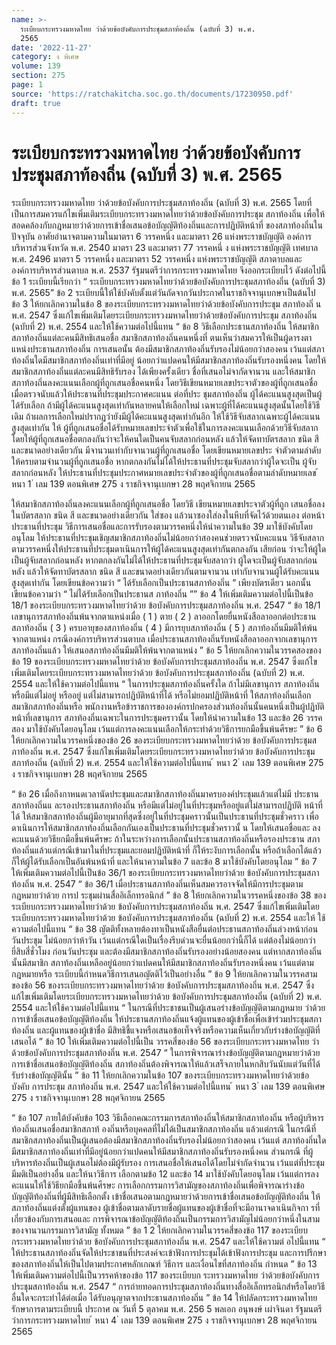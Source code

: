 ```yaml
---
name: >-
  ระเบียบกระทรวงมหาดไทย ว่าด้วยข้อบังคับการประชุมสภาท้องถิ่น (ฉบับที่ 3) พ.ศ.
  2565
date: '2022-11-27'
category: ง พิเศษ
volume: 139
section: 275
page: 1
source: 'https://ratchakitcha.soc.go.th/documents/17230950.pdf'
draft: true
---
```


# ระเบียบกระทรวงมหาดไทย ว่าด้วยข้อบังคับการประชุมสภาท้องถิ่น (ฉบับที่ 3) พ.ศ. 2565

ระเบียบกระทรวงมหาดไทย ว่าด้วยข้อบังคับการประชุมสภาท้องถิ่น (ฉบับที่ 3) พ.ศ. 2565 โดยที่เป็นการสมควรแก้ไขเพิ่มเติมระเบียบกระทรวงมหาดไทยว่าด้วยข้อบังคับการประชุม สภาท้องถิ่น เพื่อให้สอดคล้องกับกฎหมายว่าด้วยการเข้าชื่อเสนอข้อบัญญัติท้องถิ่นและการปฏิบัติหน้าที่ ของสภาท้องถิ่นในปัจจุบัน อาศัยอำนาจตามความในมาตรา 6 วรรคหนึ่ง และมาตรา 26 แห่งพระราชบัญญัติ องค์การบริหารส่วนจังหวัด พ.ศ. 2540 มาตรา 23 และมาตรา 77 วรรคหนึ่ ง แห่งพระราชบัญญัติ เทศบาล พ.ศ. 2496 มาตรา 5 วรรคหนึ่ง และมาตรา 52 วรรคหนึ่ง แห่งพระราชบัญญัติ สภาตาบลและองค์การบริหารส่วนตาบล พ.ศ. 2537 รัฐมนตรีว่าการกระทรวงมหาดไทย จึงออกระเบียบไว้ ดังต่อไปนี้ ข้อ 1 ระเบียบนี้เรียกว่า “ ระเบียบกระทรวงมหาดไทยว่าด้วยข้อบังคับการประชุมสภาท้องถิ่น (ฉบับที่ 3) พ.ศ. 2565” ข้อ 2 ระเบียบนี้ให้ใช้บังคับตั้งแต่วันถัดจากวันประกาศในราชกิจจานุเบกษาเป็นต้นไป ข้อ 3 ให้ยกเลิกความในข้อ 8 ของระเบียบกระทรวงมหาดไทยว่าด้วยข้อบังคับการประชุม สภาท้องถิ่ น พ.ศ. 2547 ซึ่งแก้ไขเพิ่มเติมโดยระเบียบกระทรวงมหาดไทยว่าด้วยข้อบังคับการประชุม สภาท้องถิ่น (ฉบับที่ 2) พ.ศ. 2554 และให้ใช้ความต่อไปนี้แทน “ ข้อ 8 วิธีเลือกประธานสภาท้องถิ่น ให้สมาชิกสภาท้องถิ่นแต่ละคนมีสิทธิเสนอชื่อ สมาชิกสภาท้องถิ่นคนหนึ่งที่ ตนเห็นว่าสมควรให้เป็นผู้ดารงตาแหน่งประธานสภาท้องถิ่น การเสนอนั้น ต้องมีสมาชิกสภาท้องถิ่นรับรองไม่น้อยกว่าสองคน เว้นแต่สภาท้องถิ่นใดมีสมาชิกสภาท้องถิ่นเท่าที่มีอยู่ น้อยกว่าแปดคนให้มีสมาชิกสภาท้องถิ่นรับรองหนึ่งคน โดยให้สมาชิกสภาท้องถิ่นแต่ละคนมีสิทธิรับรอง ได้เพียงครั้งเดียว ชื่อที่เสนอไม่จากัดจานวน และให้สมาชิกสภาท้องถิ่นลงคะแนนเลือกผู้ที่ถูกเสนอชื่อคนหนึ่ง โดยวิธีเขียนหมายเลขประจาตัวของผู้ที่ถูกเสนอชื่อ เมื่อตรวจนับแล้วให้ประธานที่ประชุมประกาศคะแนน ต่อที่ประ ชุมสภาท้องถิ่น ผู้ได้คะแนนสูงสุดเป็นผู้ได้รับเลือก ถ้ามีผู้ได้คะแนนสูงสุดเท่ากันหลายคนให้เลือกใหม่ เฉพาะผู้ที่ได้คะแนนสูงสุดนั้นโดยใช้วิธีเดิม ถ้าผลการเลือกใหม่ปรากฏว่ายังมีผู้ได้คะแนนสูงสุดเท่ากันอีก ให้ใช้วิธีจับสลากเฉพาะผู้ได้คะแนนสูงสุดเท่ากัน ให้ ผู้ที่ถูกเสนอชื่อได้รับหมายเลขประจำตัวเพื่อใช้ในการลงคะแนนเลือกด้วยวิธีจับสลาก โดยให้ผู้ที่ถูกเสนอชื่อตกลงกันว่าจะให้คนใดเป็นคนจับสลากก่อนหลัง แล้วให้จัดทาบัตรสลาก ชนิด สี และขนาดอย่างเดียวกัน มีจานวนเท่ากับจานวนผู้ที่ถูกเสนอชื่อ โดยเขียนหมายเลขประ จำตัวตามลำดับ ให้ครบตามจำนวนผู้ที่ถูกเสนอชื่อ หากตกลงกันไม่ได้ให้ประธานที่ประชุมจับสลากว่าผู้ใดจะเป็น ผู้จับสลากก่อนหลัง ให้ประธานที่ประชุมประกาศหมายเลขประจำตัวของผู้ที่ถูกเสนอชื่อตามลำดับหมายเลข ้ หนา 1 ่ เลม 139 ตอนพิเศษ 275 ง ราชกิจจานุเบกษา 28 พฤศจิกายน 2565

ให้สมาชิกสภาท้องถิ่นลงคะแนนเลือกผู้ที่ถูกเสนอชื่อ โดยวิธี เขียนหมายเลขประจาตัวผู้ที่ถูก เสนอชื่อลงในบัตรสลาก ชนิด สี และขนาดอย่างเดียวกัน ใส่ซอง แล้วนาซองใส่ลงในหีบที่จัดไว้ด้วยตนเอง ต่อหน้าประธานที่ประชุม วิธีการเสนอชื่อและการรับรองตามวรรคหนึ่งให้นำความในข้อ 39 มาใช้บังคับโดยอนุโลม ให้ประธานที่ประชุมเชิญสมาชิกสภาท้องถิ่นไม่น้อยกว่าสองคนช่วยตรวจนับคะแนน วิธีจับสลากตามวรรคหนึ่งให้ประธานที่ประชุมดาเนินการให้ผู้ได้คะแนนสูงสุดเท่ากันตกลงกัน เสียก่อน ว่าจะให้ผู้ใดเป็นผู้จับสลากก่อนหลัง หากตกลงกันไม่ได้ให้ประธานที่ประชุมจับสลากว่า ผู้ใดจะเป็นผู้จับสลากก่อนหลัง แล้วให้จัดทาบัตรสลาก ชนิด สี และขนาดอย่างเดียวกันตามจานวน เท่ากับจานวนผู้ได้รับคะแนนสูงสุดเท่ากัน โดยเขียนข้อความว่า “ ได้รับเลือกเป็นประธานสภาท้องถิ่น ” เพียงบัตรเดียว นอกนั้นเขียนข้อความว่า “ ไม่ได้รับเลือกเป็นประธานส ภาท้องถิ่น ”” ข้อ 4 ให้เพิ่มเติมความต่อไปนี้เป็นข้อ 18/1 ของระเบียบกระทรวงมหาดไทยว่าด้วย ข้อบังคับการประชุมสภาท้องถิ่น พ.ศ. 2547 “ ข้อ 18/1 เลขานุการสภาท้องถิ่นพ้นจากตาแหน่งเมื่อ ( 1 ) ตาย ( 2 ) ลาออกโดยยื่นหนังสือลาออกต่อประธานสภาท้องถิ่น ( 3 ) ครบอายุของสภาท้องถิ่น ( 4 ) มีการยุบสภาท้องถิ่น ( 5 ) สภาท้องถิ่นมีมติให้พ้นจากตาแหน่ง กรณีองค์การบริหารส่วนตาบล เมื่อประธานสภาท้องถิ่นรับหนังสือลาออกจากเลขานุการ สภาท้องถิ่นแล้ว ให้เสนอสภาท้องถิ่นมีมติให้พ้นจากตาแหน่ง ” ข้อ 5 ให้ยกเลิกความในวรรคสองของข้อ 19 ของระเบียบกระทรวงมหาดไทยว่าด้วย ข้อบังคับการประชุมสภาท้องถิ่น พ.ศ. 2547 ซึ่งแก้ไขเพิ่มเติมโดยระเบียบกระทรวงมหาดไทยว่าด้วย ข้อบังคับการประชุมสภาท้องถิ่น (ฉบับที่ 2) พ.ศ. 2554 และให้ใช้ความต่อไปนี้แทน “ ในการประชุมสภาท้องถิ่นครั้งใด ถ้าไม่มีเลขานุการ สภาท้องถิ่น หรือมีแต่ไม่อยู่ หรืออยู่ แต่ไม่สามารถปฏิบัติหน้าที่ได้ หรือไม่ยอมปฏิบัติหน้าที่ ให้สภาท้องถิ่นเลือกสมาชิกสภาท้องถิ่นหรือ พนักงานหรือข้าราชการขององค์กรปกครองส่วนท้องถิ่นนั้นคนหนึ่งเป็นผู้ปฏิบัติหน้าที่เลขานุการ สภาท้องถิ่นเฉพาะในการประชุมคราวนั้น โดยให้นำความในข้อ 13 และข้อ 26 วรรคสอง มาใช้บังคับโดยอนุโลม เว้นแต่การลงคะแนนเลือกให้กระทำด้วยวิธีการยกมือขึ้นพ้นศีรษะ ” ข้อ 6 ให้ยกเลิกความในวรรคหนึ่งของข้อ 26 ของระเบียบกระทรวงมหาดไทยว่าด้วย ข้อบังคับการประชุมส ภาท้องถิ่น พ.ศ. 2547 ซึ่งแก้ไขเพิ่มเติมโดยระเบียบกระทรวงมหาดไทยว่าด้วย ข้อบังคับการประชุมสภาท้องถิ่น (ฉบับที่ 2) พ.ศ. 2554 และให้ใช้ความต่อไปนี้แทน ้ หนา 2 ่ เลม 139 ตอนพิเศษ 275 ง ราชกิจจานุเบกษา 28 พฤศจิกายน 2565

“ ข้อ 26 เมื่อถึงกาหนดเวลานัดประชุมและสมาชิกสภาท้องถิ่นมาครบองค์ประชุมแล้วแต่ไม่มี ประธานสภาท้องถิ่นแ ละรองประธานสภาท้องถิ่น หรือมีแต่ไม่อยู่ในที่ประชุมหรืออยู่แต่ไม่สามารถปฏิบัติ หน้าที่ได้ ให้สมาชิกสภาท้องถิ่นผู้มีอายุมากที่สุดซึ่งอยู่ในที่ประชุมคราวนั้นเป็นประธานที่ประชุมชั่วคราว เพื่อดาเนินการให้สมาชิกสภาท้องถิ่นเลือกกันเองเป็นประธานที่ประชุมชั่วคราวนั้ น โดยให้เสนอชื่อและ ลงคะแนนด้วยวิธียกมือขึ้นพ้นศีรษะ ถ้าในระหว่างการเลือกนั้นประธานสภาท้องถิ่นหรือรองประธาน สภาท้องถิ่นแล้วแต่กรณีเข้ามาในที่ประชุมและยอมปฏิบัติหน้าที่ ก็ให้ระงับการเลือกนั้น หรือถ้าเลือกได้แล้ว ก็ให้ผู้ได้รับเลือกเป็นอันพ้นหน้าที่ และให้นาความในข้อ 7 และข้อ 8 มาใช้บังคับโดยอนุโลม ” ข้อ 7 ให้เพิ่มเติมความต่อไปนี้เป็นข้อ 36/1 ของระเบียบกระทรวงมหาดไทยว่าด้วย ข้อบังคับการประชุมสภาท้องถิ่น พ.ศ. 2547 “ ข้อ 36/1 เมื่อประธานสภาท้องถิ่นเห็นสมควรอาจจัดให้มีการประชุมตามกฎหมายว่าด้วย การป ระชุมผ่านสื่ออิเล็กทรอนิกส์ ” ข้อ 8 ให้ยกเลิกความในวรรคหนึ่งของข้อ 38 ของระเบียบกระทรวงมหาดไทยว่าด้วย ข้อบังคับการประชุมสภาท้องถิ่น พ.ศ. 2547 ซึ่งแก้ไขเพิ่มเติมโดยระเบียบกระทรวงมหาดไทยว่าด้วย ข้อบังคับการประชุมสภาท้องถิ่น (ฉบับที่ 2) พ.ศ. 2554 และให้ ใช้ความต่อไปนี้แทน “ ข้อ 38 ญัตติทั้งหลายต้องทาเป็นหนังสือยื่นต่อประธานสภาท้องถิ่นล่วงหน้าก่อนวันประชุม ไม่น้อยกว่าห้าวัน เว้นแต่กรณีใดเป็นเรื่องรีบด่วนจะยื่นน้อยกว่านี้ก็ได้ แต่ต้องไม่น้อยกว่ายี่สิบสี่ชั่วโมง ก่อนวันประชุม และต้องมีสมาชิกสภาท้องถิ่นรับรองอย่างน้อยสองคน แต่หากสภาท้องถิ่นนั้นมีสมาชิก สภาท้องถิ่นเหลืออยู่น้อยกว่าแปดคนให้มีสมาชิกสภาท้องถิ่นรับรองหนึ่งคน เว้นแต่ตามกฎหมายหรือ ระเบียบนี้กำหนดวิธีการเสนอญัตติไว้เป็นอย่างอื่น ” ข้อ 9 ให้ยกเลิกความในวรรคสามของข้อ 56 ของระเบียบกระทรวงมหาดไทยว่าด้วย ข้อบังคับการประชุมสภาท้องถิ่น พ.ศ. 2547 ซึ่งแก้ไขเพิ่มเติมโดยระเบียบกระทรวงมหาดไทยว่าด้วย ข้อบังคับการประชุมสภาท้องถิ่น (ฉบับที่ 2) พ.ศ. 2554 และให้ใช้ความต่อไปนี้แทน “ ในกรณีที่ประชาชนเป็นผู้เสนอร่างข้อบัญญัติตามกฎหมาย ว่าด้วยการเข้าชื่อเสนอข้อบัญญัติท้องถิ่น ให้ประธานสภาท้องถิ่นแจ้งผู้แทนของผู้เข้าชื่อเพื่อเข้าร่วมประชุมสภาท้องถิ่น และผู้แทนของผู้เข้าชื่อ มีสิทธิชี้แจงหรือเสนอข้อเท็จจริงหรือความเห็นเกี่ยวกับร่างข้อบัญญัติที่เสนอได้ ” ข้อ 10 ให้เพิ่มเติมความต่อไปนี้เป็น วรรคสี่ของข้อ 56 ของระเบียบกระทรวงมหาดไทย ว่าด้วยข้อบังคับการประชุมสภาท้องถิ่น พ.ศ. 2547 “ ในการพิจารณาร่างข้อบัญญัติตามกฎหมายว่าด้วยการเข้าชื่อเสนอข้อบัญญัติท้องถิ่น สภาท้องถิ่นต้องพิจารณาให้แล้วเสร็จภายในหกสิบวันนับแต่วันที่ได้รับร่างข้อบัญญัตินั้น ” ข้อ 11 ให้ยกเลิกความในข้อ 107 ของระเบียบกระทรวงมหาดไทยว่าด้วยข้อบังคับ การประชุม สภาท้องถิ่น พ.ศ. 2547 และให้ใช้ความต่อไปนี้แทน ้ หนา 3 ่ เลม 139 ตอนพิเศษ 275 ง ราชกิจจานุเบกษา 28 พฤศจิกายน 2565

“ ข้อ 107 ภายใต้บังคับข้อ 103 วิธีเลือกคณะกรรมการสภาท้องถิ่นให้สมาชิกสภาท้องถิ่น หรือผู้บริหารท้องถิ่นเสนอชื่อสมาชิกสภาท้ องถิ่นหรือบุคคลที่ไม่ได้เป็นสมาชิกสภาท้องถิ่น แล้วแต่กรณี ในกรณีที่สมาชิกสภาท้องถิ่นเป็นผู้เสนอต้องมีสมาชิกสภาท้องถิ่นรับรองไม่น้อยกว่าสองคน เว้นแต่ สภาท้องถิ่นใดมีสมาชิกสภาท้องถิ่นเท่าที่มีอยู่น้อยกว่าแปดคนให้มีสมาชิกสภาท้องถิ่นรับรองหนึ่งคน ส่วนกรณี ที่ผู้บริหารท้องถิ่นเป็นผู้เสนอไม่ต้องมีผู้รับรอง การเสนอชื่อให้เสนอได้โดยไม่จำกัดจำนวน เว้นแต่ที่ประชุมมีมติเป็นอย่างอื่น และให้นาวิธีการ เลือกตามข้อ 12 และข้อ 14 มาใช้บังคับโดยอนุโลม เว้นแต่การลงคะแนนให้ใช้วิธียกมือขึ้นพ้นศีรษะ การเลือกกรรมการวิสามัญของสภาท้องถิ่นเพื่อพิจารณาร่างข้อบัญญัติท้องถิ่นที่ผู้มีสิทธิเลือกตั้ง เข้าชื่อเสนอตามกฎหมายว่าด้วยการเข้าชื่อเสนอข้อบัญญัติท้องถิ่น ให้สภาท้องถิ่นแต่งตั้งผู้แทนของ ผู้เข้าชื่อตามลาดับรายชื่อผู้แทนของผู้เข้าชื่อที่จะมีอานาจดาเนินกิจกา รที่เกี่ยวข้องกับการเสนอและ การพิจารณาข้อบัญญัติท้องถิ่นเป็นกรรมการวิสามัญไม่น้อยกว่าหนึ่งในสามของจานวนกรรมการวิสามัญ ทั้งหมด ” ข้อ 1 2 ให้ยกเลิกความในวรรคสี่ของข้อ 117 ของระเบียบกระทรวงมหาดไทยว่าด้วย ข้อบังคับการประชุมสภาท้องถิ่น พ.ศ. 2547 และให้ใช้ความต่ อไปนี้แทน “ ให้ประธานสภาท้องถิ่นจัดให้ประชาชนที่ประสงค์จะเข้าฟังการประชุมได้เข้าฟังการประชุม และการปรึกษาของสภาท้องถิ่นให้เป็นไปตามประกาศหลักเกณฑ์ วิธีการ และเงื่อนไขที่สภาท้องถิ่น กำหนด ” ข้อ 13 ให้เพิ่มเติมความต่อไปนี้เป็นวรรคห้าของข้อ 117 ของระเบียบก ระทรวงมหาดไทย ว่าด้วยข้อบังคับการประชุมสภาท้องถิ่น พ.ศ. 2547 “ การถ่ายทอดการประชุมสภาท้องถิ่นทางสื่ออิเล็กทรอนิกส์หรือโดยวิธีอื่นใดจะกระทำได้ต่อเมื่อ ได้รับอนุญาตจากประธานสภาท้องถิ่น ” ข้อ 14 ให้ปลัดกระทรวงมหาดไทยรักษาการตามระเบียบนี้ ประกาศ ณ วันที่ 5 ตุลาคม พ.ศ. 256 5 พลเอก อนุพงษ์ เผ่าจินดา รัฐมนตรีว่าการกระทรวงมหาดไทย ้ หนา 4 ่ เลม 139 ตอนพิเศษ 275 ง ราชกิจจานุเบกษา 28 พฤศจิกายน 2565
